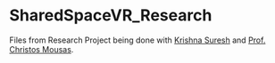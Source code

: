 # SharedSpaceVR_Research
Files from Research Project being done with [Krishna Suresh](https://github.com/Krishna2308) and [Prof. Christos Mousas](https://github.com/christosmousas).
